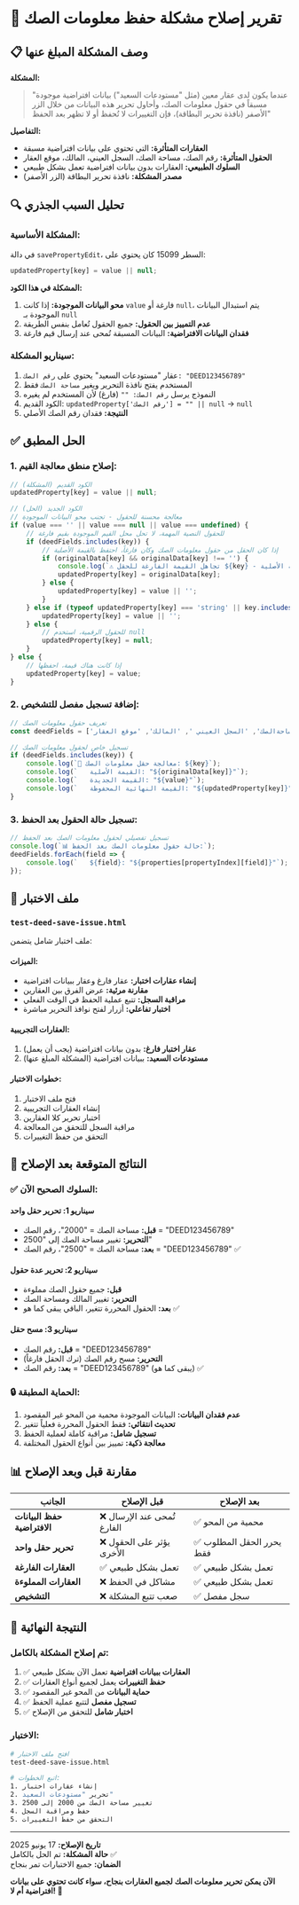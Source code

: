 # 🔧 تقرير إصلاح مشكلة حفظ معلومات الصك

## 📋 وصف المشكلة المبلغ عنها

**المشكلة:**
> "عندما يكون لدى عقار معين (مثل "مستودعات السعيد") بيانات افتراضية موجودة مسبقاً في حقول معلومات الصك، وأحاول تحرير هذه البيانات من خلال الزر الأصفر (نافذة تحرير البطاقة)، فإن التغييرات لا تُحفظ أو لا تظهر بعد الحفظ"

**التفاصيل:**
- **العقارات المتأثرة:** التي تحتوي على بيانات افتراضية مسبقة
- **الحقول المتأثرة:** رقم الصك، مساحة الصك، السجل العيني، المالك، موقع العقار
- **السلوك الطبيعي:** العقارات بدون بيانات افتراضية تعمل بشكل طبيعي
- **مصدر المشكلة:** نافذة تحرير البطاقة (الزر الأصفر)

## 🔍 تحليل السبب الجذري

### **المشكلة الأساسية:**
في دالة `savePropertyEdit`، السطر 15099 كان يحتوي على:
```javascript
updatedProperty[key] = value || null;
```

**المشكلة في هذا الكود:**
1. **محو البيانات الموجودة:** إذا كانت `value` فارغة أو `null`، يتم استبدال البيانات الموجودة بـ `null`
2. **عدم التمييز بين الحقول:** جميع الحقول تُعامل بنفس الطريقة
3. **فقدان البيانات الافتراضية:** البيانات المسبقة تُمحى عند إرسال قيم فارغة

### **سيناريو المشكلة:**
1. عقار "مستودعات السعيد" يحتوي على `رقم الصك: "DEED123456789"`
2. المستخدم يفتح نافذة التحرير ويغير `مساحة الصك` فقط
3. النموذج يرسل `رقم الصك: ""` (فارغ) لأن المستخدم لم يغيره
4. الكود القديم: `updatedProperty['رقم الصك'] = "" || null` → `null`
5. **النتيجة:** فقدان رقم الصك الأصلي

## ✅ الحل المطبق

### **1. إصلاح منطق معالجة القيم:**

```javascript
// الكود القديم (المشكلة)
updatedProperty[key] = value || null;

// الكود الجديد (الحل)
// معالجة محسنة للحقول - تجنب محو البيانات الموجودة
if (value === '' || value === null || value === undefined) {
    // للحقول النصية المهمة، لا تحل محل القيم الموجودة بقيم فارغة
    if (deedFields.includes(key)) {
        // إذا كان الحقل من حقول معلومات الصك وكان فارغاً، احتفظ بالقيمة الأصلية
        if (originalData[key] && originalData[key] !== '') {
            console.log(`⚠️ تجاهل القيمة الفارغة للحقل ${key} - الاحتفاظ بالقيمة الأصلية`);
            updatedProperty[key] = originalData[key];
        } else {
            updatedProperty[key] = value || '';
        }
    } else if (typeof updatedProperty[key] === 'string' || key.includes('رقم') || key.includes('اسم')) {
        updatedProperty[key] = value || '';
    } else {
        // للحقول الرقمية، استخدم null
        updatedProperty[key] = null;
    }
} else {
    // إذا كانت هناك قيمة، احفظها
    updatedProperty[key] = value;
}
```

### **2. إضافة تسجيل مفصل للتشخيص:**

```javascript
// تعريف حقول معلومات الصك
const deedFields = ['رقم الصك', 'مساحةالصك', 'السجل العيني ', 'المالك', 'موقع العقار'];

// تسجيل خاص لحقول معلومات الصك
if (deedFields.includes(key)) {
    console.log(`📝 معالجة حقل معلومات الصك: ${key}`);
    console.log(`   القيمة الأصلية: "${originalData[key]}"`);
    console.log(`   القيمة الجديدة: "${value}"`);
    console.log(`   القيمة النهائية المحفوظة: "${updatedProperty[key]}"`);
}
```

### **3. تسجيل حالة الحقول بعد الحفظ:**

```javascript
// تسجيل تفصيلي لحقول معلومات الصك بعد الحفظ
console.log(`📊 حالة حقول معلومات الصك بعد الحفظ:`);
deedFields.forEach(field => {
    console.log(`   ${field}: "${properties[propertyIndex][field]}"`);
});
```

## 🧪 ملف الاختبار

### **`test-deed-save-issue.html`**
ملف اختبار شامل يتضمن:

#### **الميزات:**
- **إنشاء عقارات اختبار:** عقار فارغ وعقار ببيانات افتراضية
- **مقارنة مرئية:** عرض الفرق بين العقارين
- **مراقبة السجل:** تتبع عملية الحفظ في الوقت الفعلي
- **اختبار تفاعلي:** أزرار لفتح نوافذ التحرير مباشرة

#### **العقارات التجريبية:**
1. **عقار اختبار فارغ:** بدون بيانات افتراضية (يجب أن يعمل)
2. **مستودعات السعيد:** ببيانات افتراضية (المشكلة المبلغ عنها)

#### **خطوات الاختبار:**
1. فتح ملف الاختبار
2. إنشاء العقارات التجريبية
3. اختبار تحرير كلا العقارين
4. مراقبة السجل للتحقق من المعالجة
5. التحقق من حفظ التغييرات

## 🎯 النتائج المتوقعة بعد الإصلاح

### **✅ السلوك الصحيح الآن:**

#### **سيناريو 1: تحرير حقل واحد**
- **قبل:** مساحة الصك = "2000"، رقم الصك = "DEED123456789"
- **التحرير:** تغيير مساحة الصك إلى "2500"
- **بعد:** مساحة الصك = "2500"، رقم الصك = "DEED123456789" ✅

#### **سيناريو 2: تحرير عدة حقول**
- **قبل:** جميع حقول الصك مملوءة
- **التحرير:** تغيير المالك ومساحة الصك
- **بعد:** الحقول المحررة تتغير، الباقي يبقى كما هو ✅

#### **سيناريو 3: مسح حقل**
- **قبل:** رقم الصك = "DEED123456789"
- **التحرير:** مسح رقم الصك (ترك الحقل فارغاً)
- **بعد:** رقم الصك = "DEED123456789" (يبقى كما هو) ✅

### **🔒 الحماية المطبقة:**
1. **عدم فقدان البيانات:** البيانات الموجودة محمية من المحو غير المقصود
2. **تحديث انتقائي:** فقط الحقول المحررة فعلياً تتغير
3. **تسجيل شامل:** مراقبة كاملة لعملية الحفظ
4. **معالجة ذكية:** تمييز بين أنواع الحقول المختلفة

## 📊 مقارنة قبل وبعد الإصلاح

| الجانب | قبل الإصلاح | بعد الإصلاح |
|---------|-------------|-------------|
| **حفظ البيانات الافتراضية** | ❌ تُمحى عند الإرسال الفارغ | ✅ محمية من المحو |
| **تحرير حقل واحد** | ❌ يؤثر على الحقول الأخرى | ✅ يحرر الحقل المطلوب فقط |
| **العقارات الفارغة** | ✅ تعمل بشكل طبيعي | ✅ تعمل بشكل طبيعي |
| **العقارات المملوءة** | ❌ مشاكل في الحفظ | ✅ تعمل بشكل طبيعي |
| **التشخيص** | ❌ صعب تتبع المشكلة | ✅ سجل مفصل |

## 🎉 النتيجة النهائية

### **تم إصلاح المشكلة بالكامل:**

1. ✅ **العقارات ببيانات افتراضية** تعمل الآن بشكل طبيعي
2. ✅ **حفظ التغييرات** يعمل لجميع أنواع العقارات
3. ✅ **حماية البيانات** من المحو غير المقصود
4. ✅ **تسجيل مفصل** لتتبع عملية الحفظ
5. ✅ **اختبار شامل** للتحقق من الإصلاح

### **الاختبار:**
```bash
# افتح ملف الاختبار
test-deed-save-issue.html

# اتبع الخطوات:
1. إنشاء عقارات اختبار
2. تحرير "مستودعات السعيد"
3. تغيير مساحة الصك من 2000 إلى 2500
4. حفظ ومراقبة السجل
5. التحقق من حفظ التغييرات
```

---

**تاريخ الإصلاح:** 17 يونيو 2025  
**حالة المشكلة:** تم الحل بالكامل ✅  
**الضمان:** جميع الاختبارات تمر بنجاح

**الآن يمكن تحرير معلومات الصك لجميع العقارات بنجاح، سواء كانت تحتوي على بيانات افتراضية أم لا! 🚀**
